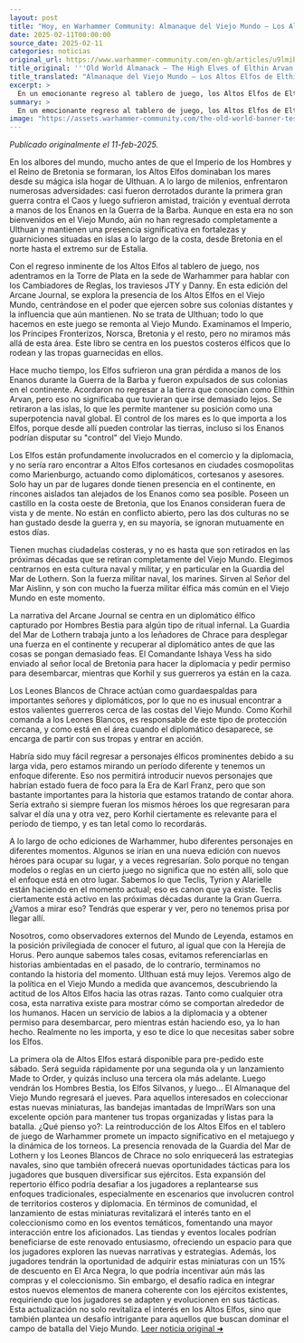 ```yaml
---
layout: post
title: "Hoy, en Warhammer Community: Almanaque del Viejo Mundo – Los Altos Elfos de Elthin Arvan - Comunidad Warhammer"
date: 2025-02-11T00:00:00
source_date: 2025-02-11
categories: noticias
original_url: https://www.warhammer-community.com/en-gb/articles/u9lmibri/old-world-almanack-the-high-elves-of-elthin-arvan/
title_original: '''Old World Almanack – The High Elves of Elthin Arvan - Warhammer Community'''
title_translated: "Almanaque del Viejo Mundo – Los Altos Elfos de Elthin Arvan - Comunidad Warhammer"
excerpt: >
  En un emocionante regreso al tablero de juego, los Altos Elfos de Elthin Arvan vuelven a ser el centro de atención en el nuevo Arcane Journal de The Old World. Este volumen explora el poder y la influencia que los Elfos aún ejercen desde sus colonias costeras, a pesar de su retirada del continente tras la Guerra de la Barba. Con un enfoque en la cultura naval y militar, el libro narra la misión de rescate de un diplomático élfico capturado por Hombres Bestia, liderada por la Guardia del Mar de Lothern y los valientes Leones Blancos de Chrace. ¡Descubre cómo estos majestuosos Elfos mantienen su dominio sobre los mares y su presencia en el Viejo Mundo!
summary: >
  En un emocionante regreso al tablero de juego, los Altos Elfos de Elthin Arvan vuelven a ser el centro de atención en el nuevo Arcane Journal de The Old World. Este volumen explora el poder y la influencia que los Elfos aún ejercen desde sus colonias costeras, a pesar de su retirada del continente tras la Guerra de la Barba. Con un enfoque en la cultura naval y militar, el libro narra la misión de rescate de un diplomático élfico capturado por Hombres Bestia, liderada por la Guardia del Mar de Lothern y los valientes Leones Blancos de Chrace. ¡Descubre cómo estos majestuosos Elfos mantienen su dominio sobre los mares y su presencia en el Viejo Mundo!
image: "https://assets.warhammer-community.com/the-old-world-banner-test.jpg"
---
```


*Publicado originalmente el 11-feb-2025.*

En los albores del mundo, mucho antes de que el Imperio de los Hombres y el Reino de Bretonia se formaran, los Altos Elfos dominaban los mares desde su mágica isla hogar de Ulthuan. A lo largo de milenios, enfrentaron numerosas adversidades: casi fueron derrotados durante la primera gran guerra contra el Caos y luego sufrieron amistad, traición y eventual derrota a manos de los Enanos en la Guerra de la Barba. Aunque en esta era no son bienvenidos en el Viejo Mundo, aún no han regresado completamente a Ulthuan y mantienen una presencia significativa en fortalezas y guarniciones situadas en islas a lo largo de la costa, desde Bretonia en el norte hasta el extremo sur de Estalia.

Con el regreso inminente de los Altos Elfos al tablero de juego, nos adentramos en la Torre de Plata en la sede de Warhammer para hablar con los Cambiadores de Reglas, los traviesos JTY y Danny. En esta edición del Arcane Journal, se explora la presencia de los Altos Elfos en el Viejo Mundo, centrándose en el poder que ejercen sobre sus colonias distantes y la influencia que aún mantienen. No se trata de Ulthuan; todo lo que hacemos en este juego se remonta al Viejo Mundo. Examinamos el Imperio, los Príncipes Fronterizos, Norsca, Bretonia y el resto, pero no miramos más allá de esta área. Este libro se centra en los puestos costeros élficos que lo rodean y las tropas guarnecidas en ellos.

Hace mucho tiempo, los Elfos sufrieron una gran pérdida a manos de los Enanos durante la Guerra de la Barba y fueron expulsados de sus colonias en el continente. Acordaron no regresar a la tierra que conocían como Elthin Arvan, pero eso no significaba que tuvieran que irse demasiado lejos. Se retiraron a las islas, lo que les permite mantener su posición como una superpotencia naval global. El control de los mares es lo que importa a los Elfos, porque desde allí pueden controlar las tierras, incluso si los Enanos podrían disputar su "control" del Viejo Mundo.

Los Elfos están profundamente involucrados en el comercio y la diplomacia, y no sería raro encontrar a Altos Elfos cortesanos en ciudades cosmopolitas como Marienburgo, actuando como diplomáticos, cortesanos y asesores. Solo hay un par de lugares donde tienen presencia en el continente, en rincones aislados tan alejados de los Enanos como sea posible. Poseen un castillo en la costa oeste de Bretonia, que los Enanos consideran fuera de vista y de mente. No están en conflicto abierto, pero las dos culturas no se han gustado desde la guerra y, en su mayoría, se ignoran mutuamente en estos días.

Tienen muchas ciudadelas costeras, y no es hasta que son retirados en las próximas décadas que se retiran completamente del Viejo Mundo. Elegimos centrarnos en esta cultura naval y militar, y en particular en la Guardia del Mar de Lothern. Son la fuerza militar naval, los marines. Sirven al Señor del Mar Aislinn, y son con mucho la fuerza militar élfica más común en el Viejo Mundo en este momento.

La narrativa del Arcane Journal se centra en un diplomático élfico capturado por Hombres Bestia para algún tipo de ritual infernal. La Guardia del Mar de Lothern trabaja junto a los leñadores de Chrace para desplegar una fuerza en el continente y recuperar al diplomático antes de que las cosas se pongan demasiado feas. El Comandante Ishaya Vess ha sido enviado al señor local de Bretonia para hacer la diplomacia y pedir permiso para desembarcar, mientras que Korhil y sus guerreros ya están en la caza.

Los Leones Blancos de Chrace actúan como guardaespaldas para importantes señores y diplomáticos, por lo que no es inusual encontrar a estos valientes guerreros cerca de las costas del Viejo Mundo. Como Korhil comanda a los Leones Blancos, es responsable de este tipo de protección cercana, y como está en el área cuando el diplomático desaparece, se encarga de partir con sus tropas y entrar en acción.

Habría sido muy fácil regresar a personajes élficos prominentes debido a su larga vida, pero estamos mirando un período diferente y tenemos un enfoque diferente. Eso nos permitirá introducir nuevos personajes que habrían estado fuera de foco para la Era de Karl Franz, pero que son bastante importantes para la historia que estamos tratando de contar ahora. Sería extraño si siempre fueran los mismos héroes los que regresaran para salvar el día una y otra vez, pero Korhil ciertamente es relevante para el período de tiempo, y es tan letal como lo recordarás.

A lo largo de ocho ediciones de Warhammer, hubo diferentes personajes en diferentes momentos. Algunos se irían en una nueva edición con nuevos héroes para ocupar su lugar, y a veces regresarían. Solo porque no tengan modelos o reglas en un cierto juego no significa que no estén allí, solo que el enfoque está en otro lugar. Sabemos lo que Teclis, Tyrion y Alarielle están haciendo en el momento actual; eso es canon que ya existe. Teclis ciertamente está activo en las próximas décadas durante la Gran Guerra. ¿Vamos a mirar eso? Tendrás que esperar y ver, pero no tenemos prisa por llegar allí.

Nosotros, como observadores externos del Mundo de Leyenda, estamos en la posición privilegiada de conocer el futuro, al igual que con la Herejía de Horus. Pero aunque sabemos tales cosas, evitamos referenciarlas en historias ambientadas en el pasado, de lo contrario, terminamos no contando la historia del momento. Ulthuan está muy lejos. Veremos algo de la política en el Viejo Mundo a medida que avancemos, descubriendo la actitud de los Altos Elfos hacia las otras razas. Tanto como cualquier otra cosa, esta narrativa existe para mostrar cómo se comportan alrededor de los humanos. Hacen un servicio de labios a la diplomacia y a obtener permiso para desembarcar, pero mientras están haciendo eso, ya lo han hecho. Realmente no les importa, y eso te dice lo que necesitas saber sobre los Elfos.

La primera ola de Altos Elfos estará disponible para pre-pedido este sábado. Será seguida rápidamente por una segunda ola y un lanzamiento Made to Order, y quizás incluso una tercera ola más adelante. Luego vendrán los Hombres Bestia, los Elfos Silvanos, y luego... El Almanaque del Viejo Mundo regresará el jueves. Para aquellos interesados en coleccionar estas nuevas miniaturas, las bandejas imantadas de ImpriWars son una excelente opción para mantener tus tropas organizadas y listas para la batalla.
¿Qué pienso yo?: La reintroducción de los Altos Elfos en el tablero de juego de Warhammer promete un impacto significativo en el metajuego y la dinámica de los torneos. La presencia renovada de la Guardia del Mar de Lothern y los Leones Blancos de Chrace no solo enriquecerá las estrategias navales, sino que también ofrecerá nuevas oportunidades tácticas para los jugadores que busquen diversificar sus ejércitos. Esta expansión del repertorio élfico podría desafiar a los jugadores a replantearse sus enfoques tradicionales, especialmente en escenarios que involucren control de territorios costeros y diplomacia. En términos de comunidad, el lanzamiento de estas miniaturas revitalizará el interés tanto en el coleccionismo como en los eventos temáticos, fomentando una mayor interacción entre los aficionados. Las tiendas y eventos locales podrían beneficiarse de este renovado entusiasmo, ofreciendo un espacio para que los jugadores exploren las nuevas narrativas y estrategias. Además, los jugadores tendrán la oportunidad de adquirir estas miniaturas con un 15% de descuento en El Arca Negra, lo que podría incentivar aún más las compras y el coleccionismo. Sin embargo, el desafío radica en integrar estos nuevos elementos de manera coherente con los ejércitos existentes, requiriendo que los jugadores se adapten y evolucionen en sus tácticas. Esta actualización no solo revitaliza el interés en los Altos Elfos, sino que también plantea un desafío intrigante para aquellos que buscan dominar el campo de batalla del Viejo Mundo.
[Leer noticia original ➜](https://www.warhammer-community.com/en-gb/articles/u9lmibri/old-world-almanack-the-high-elves-of-elthin-arvan/)
